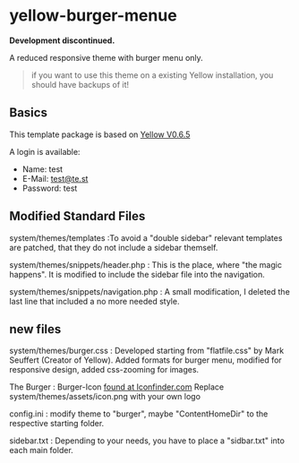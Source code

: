 # yellow-burger-menue

**Development discontinued.**

A reduced responsive theme with burger menu only. 

> if you want to use this theme on a existing Yellow installation, you should have backups of it!

## Basics

This template package is based on [Yellow V0.6.5](https://github.com/datenstrom/yellow)

A login is available:

- Name: test
- E-Mail: test@te.st
- Password: test

## Modified Standard Files

system/themes/templates
:To avoid a "double sidebar" relevant templates are patched, that they do not include a sidebar themself.

system/themes/snippets/header.php
: This is the place, where "the magic happens". It is modified to include the sidebar file into the navigation.

system/themes/snippets/navigation.php
: A small modification, I deleted the last line that included a no more needed style.

## new files

system/themes/burger.css
: Developed starting from "flatfile.css" by Mark Seuffert (Creator of Yellow). Added formats for burger menu, modified for responsive design, added css-zooming for images.

The Burger
: Burger-Icon [found at Iconfinder.com](https://www.iconfinder.com/icons/49739/burger_fast_food_food_hamburger_junk_food_icon#size=128) Replace system/themes/assets/icon.png with your own logo

config.ini
: modify theme to "burger", maybe "ContentHomeDir" to the respective starting folder.

sidebar.txt
: Depending to your needs, you have to place a "sidbar.txt" into each main folder. 

